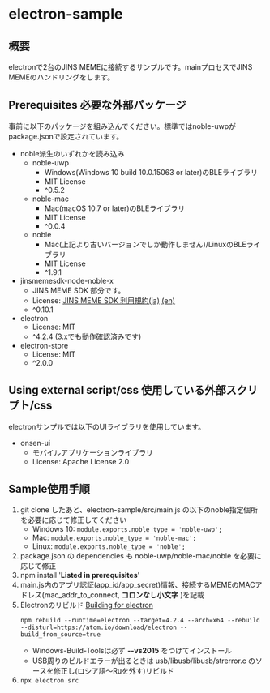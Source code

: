 # electron-sample

## 概要

electronで2台のJINS MEMEに接続するサンプルです。mainプロセスでJINS MEMEのハンドリングをします。

## Prerequisites 必要な外部パッケージ

事前に以下のパッケージを組み込んでください。標準ではnoble-uwpがpackage.jsonで設定されています。

- noble派生のいずれかを読み込み
    - noble-uwp
        - Windows(Windows 10 build 10.0.15063 or later)のBLEライブラリ
        - MIT License
        - ^0.5.2
    - noble-mac
        - Mac(macOS 10.7 or later)のBLEライブラリ
        - MIT License
        - ^0.0.4
    - noble
        - Mac(上記より古いバージョンでしか動作しません)/LinuxのBLEライブラリ
        - MIT License
        - ^1.9.1
- jinsmemesdk-node-noble-x
    - JINS MEME SDK 部分です。
    - License: [JINS MEME SDK 利用規約(ja)](https://developers.jins.com/ja/sdks/terms_and_conditions/) [(en)](https://developers.jins.com/en/sdks/terms_and_conditions/)
    - ^0.10.1
- electron
    - License: MIT
    - ^4.2.4 (3.xでも動作確認済みです)
- electron-store
    - License: MIT
    - ^2.0.0

## Using external script/css 使用している外部スクリプト/css

electronサンプルでは以下のUIライブラリを使用しています。

- onsen-ui
    - モバイルアプリケーションライブラリ
    - License: Apache License 2.0

## Sample使用手順

1. git clone したあと、electron-sample/src/main.js の以下のnoble指定個所を必要に応じて修正してください
    - Windows 10: `module.exports.noble_type = 'noble-uwp';`
    - Mac: `module.exports.noble_type = 'noble-mac';`
    - Linux: `module.exports.noble_type = 'noble';`
1. package.json の dependencies も noble-uwp/noble-mac/noble を必要に応じて修正
1. npm install '**Listed in prerequisites**'
1. main.js内のアプリ認証(app_id/app_secret)情報、接続するMEMEのMACアドレス(mac_addr_to_connect, **コロンなし小文字** )を記載
1. Electronのリビルド [Building for electron](https://github.com/jasongin/noble-uwp)
    ```
    npm rebuild --runtime=electron --target=4.2.4 --arch=x64 --rebuild --disturl=https://atom.io/download/electron --build_from_source=true
    ```
    - Windows-Build-Toolsは必ず **--vs2015** をつけてインストール
    - USB周りのビルドエラーが出るときは usb/libusb/libusb/strerror.c のソースを修正し(ロシア語〜Ruを外す)リビルド
1. `npx electron src`
